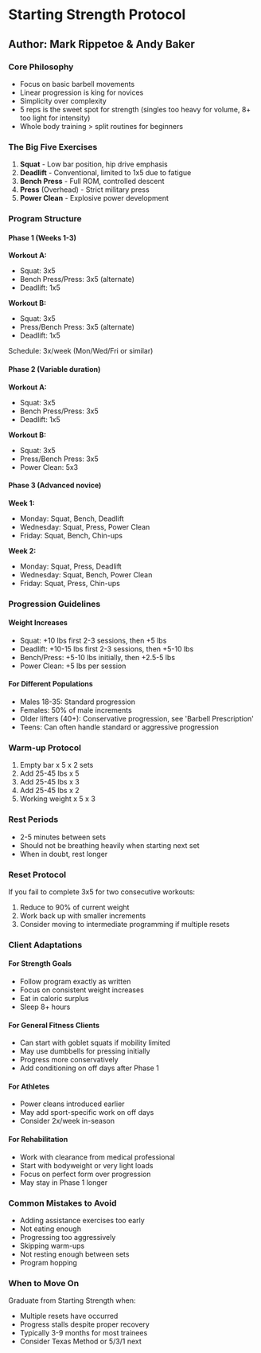 # Starting Strength Protocol
## Author: Mark Rippetoe & Andy Baker

### Core Philosophy
- Focus on basic barbell movements
- Linear progression is king for novices
- Simplicity over complexity
- 5 reps is the sweet spot for strength (singles too heavy for volume, 8+ too light for intensity)
- Whole body training > split routines for beginners

### The Big Five Exercises
1. **Squat** - Low bar position, hip drive emphasis
2. **Deadlift** - Conventional, limited to 1x5 due to fatigue
3. **Bench Press** - Full ROM, controlled descent
4. **Press** (Overhead) - Strict military press
5. **Power Clean** - Explosive power development

### Program Structure

#### Phase 1 (Weeks 1-3)
**Workout A:**
- Squat: 3x5
- Bench Press/Press: 3x5 (alternate)
- Deadlift: 1x5

**Workout B:**
- Squat: 3x5
- Press/Bench Press: 3x5 (alternate)
- Deadlift: 1x5

Schedule: 3x/week (Mon/Wed/Fri or similar)

#### Phase 2 (Variable duration)
**Workout A:**
- Squat: 3x5
- Bench Press/Press: 3x5
- Deadlift: 1x5

**Workout B:**
- Squat: 3x5
- Press/Bench Press: 3x5
- Power Clean: 5x3

#### Phase 3 (Advanced novice)
**Week 1:**
- Monday: Squat, Bench, Deadlift
- Wednesday: Squat, Press, Power Clean
- Friday: Squat, Bench, Chin-ups

**Week 2:**
- Monday: Squat, Press, Deadlift
- Wednesday: Squat, Bench, Power Clean
- Friday: Squat, Press, Chin-ups

### Progression Guidelines

#### Weight Increases
- Squat: +10 lbs first 2-3 sessions, then +5 lbs
- Deadlift: +10-15 lbs first 2-3 sessions, then +5-10 lbs
- Bench/Press: +5-10 lbs initially, then +2.5-5 lbs
- Power Clean: +5 lbs per session

#### For Different Populations
- Males 18-35: Standard progression
- Females: 50% of male increments
- Older lifters (40+): Conservative progression, see 'Barbell Prescription'
- Teens: Can often handle standard or aggressive progression

### Warm-up Protocol
1. Empty bar x 5 x 2 sets
2. Add 25-45 lbs x 5
3. Add 25-45 lbs x 3
4. Add 25-45 lbs x 2
5. Working weight x 5 x 3

### Rest Periods
- 2-5 minutes between sets
- Should not be breathing heavily when starting next set
- When in doubt, rest longer

### Reset Protocol
If you fail to complete 3x5 for two consecutive workouts:
1. Reduce to 90% of current weight
2. Work back up with smaller increments
3. Consider moving to intermediate programming if multiple resets

### Client Adaptations

#### For Strength Goals
- Follow program exactly as written
- Focus on consistent weight increases
- Eat in caloric surplus
- Sleep 8+ hours

#### For General Fitness Clients
- Can start with goblet squats if mobility limited
- May use dumbbells for pressing initially
- Progress more conservatively
- Add conditioning on off days after Phase 1

#### For Athletes
- Power cleans introduced earlier
- May add sport-specific work on off days
- Consider 2x/week in-season

#### For Rehabilitation
- Work with clearance from medical professional
- Start with bodyweight or very light loads
- Focus on perfect form over progression
- May stay in Phase 1 longer

### Common Mistakes to Avoid
- Adding assistance exercises too early
- Not eating enough
- Progressing too aggressively
- Skipping warm-ups
- Not resting enough between sets
- Program hopping

### When to Move On
Graduate from Starting Strength when:
- Multiple resets have occurred
- Progress stalls despite proper recovery
- Typically 3-9 months for most trainees
- Consider Texas Method or 5/3/1 next
